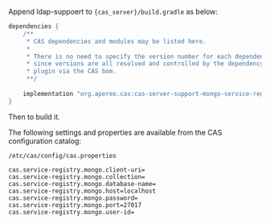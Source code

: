 

Append ldap-suppoert to `{cas_server}/build.gradle` as below:

```groovy
dependencies {
    /**
     * CAS dependencies and modules may be listed here.
     *
     * There is no need to specify the version number for each dependency
     * since versions are all resolved and controlled by the dependency management
     * plugin via the CAS bom.
     **/
    
    implementation "org.apereo.cas:cas-server-support-mongo-service-registry:${project.'cas.version'}"
}
```

Then to build it.



The following settings and properties are available from the CAS configuration catalog:

`/etc/cas/config/cas.properties`

```pr
cas.service-registry.mongo.client-uri=
cas.service-registry.mongo.collection=
cas.service-registry.mongo.database-name=
cas.service-registry.mongo.host=localhost
cas.service-registry.mongo.password=
cas.service-registry.mongo.port=27017
cas.service-registry.mongo.user-id=
```

